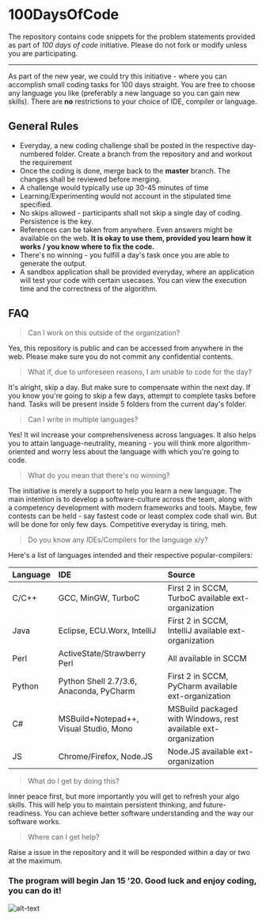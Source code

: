 # 100DaysOfCode
The repository contains code snippets for the problem statements provided as part of *100 days of code* initiative.
Please do not fork or modify unless you are participating.

---

As part of the new year, we could try this initiative - where you can accomplish small coding tasks for 100 days straight. You are free to choose any language you like (preferably a new language so you can gain new skills). There are **no** restrictions to your choice of IDE, compiler or language.

## General Rules
- Everyday, a new coding challenge shall be posted in the respective day-numbered folder. Create a branch from the repository and and workout the requirement
- Once the coding is done, merge back to the **master** branch. The changes shall be reviewed before merging.
- A challenge would typically use up 30-45 minutes of time
- Learning/Experimenting would not account in the stipulated time specified.
- No skips allowed - participants shall not skip a single day of coding. Persistence is the key.
- References can be taken from anywhere. Even answers might be available on the web. **It is okay to use them, provided you learn how it works / you know where to fix the code.** 
- There's no winning - you fulfill a day's task once you are able to generate the output.
- A sandbox application shall be provided everyday, where an application will test your code with certain usecases. You can view the execution time and the correctness of the algorithm.


## FAQ
> Can I work on this outside of the organization?

Yes, this repository is public and can be accessed from anywhere in the web. Please make sure you do not commit any confidential contents.

> What if, due to unforeseen reasons, I am unable to code for the day?

It's alright, skip a day. But make sure to compensate within the next day. If you know you're going to skip a few days, attempt to complete tasks before hand. Tasks will be present inside 5 folders from the current day's folder.

> Can I write in multiple languages?

Yes! It wil increase your comprehensiveness across languages. It also helps you to attain language-neutrality, meaning - you will think more algorithm-oriented and worry less about the language with which you're going to code.

> What do you mean that there's no winning?

The initiative is merely a support to help you learn a new language. The main intention is to develop a software-culture across the team, along with a competency development with modern frameworks and tools. Maybe, few contests can be held - say fastest code or least complex code shall win. But will be done for only few days. Competitive everyday is tiring, meh.

> Do you know any IDEs/Compilers for the language x/y?

Here's a list of languages intended and their respective popular-compilers:

| Language      | IDE                             | Source  |
|:------------- |:-------------                   |:-----|
| C/C++         | GCC, MinGW, TurboC              | First 2 in SCCM, TurboC available ext-organization |
| Java          | Eclipse, ECU.Worx, IntelliJ     |   First 2 in SCCM, IntelliJ available ext-organization |
| Perl          | ActiveState/Strawberry Perl     | All available in SCCM  |
| Python        | Python Shell 2.7/3.6, Anaconda, PyCharm | First 2 in SCCM, PyCharm available ext-organization |
| C#            | MSBuild+Notepad++, Visual Studio, Mono | MSBuild packaged with Windows, rest available ext-organization |
| JS            | Chrome/Firefox, Node.JS         | Node.JS available ext-organization  |

> What do I get by doing this?

Inner peace first, but more importantly you will get to refresh your algo skills. This will help you to maintain persistent thinking, and future-readiness. You can achieve better software understanding and the way our software works.

> Where can I get help?

Raise a issue in the repository and it will be responded within a day or two at the maximum.


### The program will begin Jan 15 '20. Good luck and enjoy coding, you can do it!

![alt-text](http://images2.wikia.nocookie.net/__cb20120711175105/bigbangtheory/images/3/32/Funny-live-long-and-prosper-sheldon-sheldon-cooper-the-big-bang-theory-Favim.com-286976.jpg "Good luck!")

